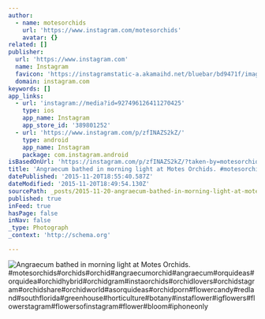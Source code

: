 ```yaml
---
author:
  - name: motesorchids
    url: 'https://www.instagram.com/motesorchids'
    avatar: {}
related: []
publisher:
  url: 'https://www.instagram.com'
  name: Instagram
  favicon: 'https://instagramstatic-a.akamaihd.net/bluebar/bd9471f/images/ico/favicon.ico'
  domain: instagram.com
keywords: []
app_links:
  - url: 'instagram://media?id=927496126411270425'
    type: ios
    app_name: Instagram
    app_store_id: '389801252'
  - url: 'https://www.instagram.com/p/zfINAZS2kZ/'
    type: android
    app_name: Instagram
    package: com.instagram.android
isBasedOnUrl: 'https://instagram.com/p/zfINAZS2kZ/?taken-by=motesorchids'
title: 'Angraecum bathed in morning light at Motes Orchids. #motesorchids#orchids#orchid#angraecumorchid#angraecum#orquideas#orquidea#orchidhybrid#orchidgram#instaorchids#orchidlovers#orchidstagram#orchidshare#orchidworld#asorquideas#orchidporn#flowercandy#redland#southflorida#greenhouse#horticulture#botany#instaflower#igflowers#flowerstagram#flowersofinstagram#flower#bloom#iphoneonly'
datePublished: '2015-11-20T18:55:40.587Z'
dateModified: '2015-11-20T18:49:54.130Z'
sourcePath: _posts/2015-11-20-angraecum-bathed-in-morning-light-at-motes-orchids-motesor.md
published: true
inFeed: true
hasPage: false
inNav: false
_type: Photograph
_context: 'http://schema.org'

---
```

![Angraecum bathed in morning light at Motes Orchids&period; &num;motesorchids&num;orchids&num;orchid&num;angraecumorchid&num;angraecum&num;orquideas&num;orquidea&num;orchidhybrid&num;orchidgram&num;instaorchids&num;orchidlovers&num;orchidstagram&num;orchidshare&num;orchidworld&num;asorquideas&num;orchidporn&num;flowercandy&num;redland&num;southflorida&num;greenhouse&num;horticulture&num;botany&num;instaflower&num;igflowers&num;flowerstagram&num;flowersofinstagram&num;flower&num;bloom&num;iphoneonly](https://scontent.cdninstagram.com/hphotos-xap1/t51.2885-15/e15/11008125_382998865216156_2077601412_n.jpg)